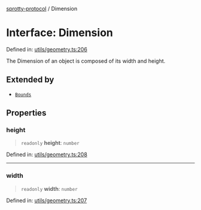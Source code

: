 
[sprotty-protocol](../globals) / Dimension

# Interface: Dimension

Defined in: [utils/geometry.ts:206](https://github.com/eclipse-sprotty/sprotty/blob/f9b2433481cc27a1ac0c92d525a92039ae7f6c76/packages/sprotty-protocol/src/utils/geometry.ts#L206)

The Dimension of an object is composed of its width and height.

## Extended by

- [`Bounds`](../Interface.Bounds)

## Properties

### height

> `readonly` **height**: `number`

Defined in: [utils/geometry.ts:208](https://github.com/eclipse-sprotty/sprotty/blob/f9b2433481cc27a1ac0c92d525a92039ae7f6c76/packages/sprotty-protocol/src/utils/geometry.ts#L208)

***

### width

> `readonly` **width**: `number`

Defined in: [utils/geometry.ts:207](https://github.com/eclipse-sprotty/sprotty/blob/f9b2433481cc27a1ac0c92d525a92039ae7f6c76/packages/sprotty-protocol/src/utils/geometry.ts#L207)
